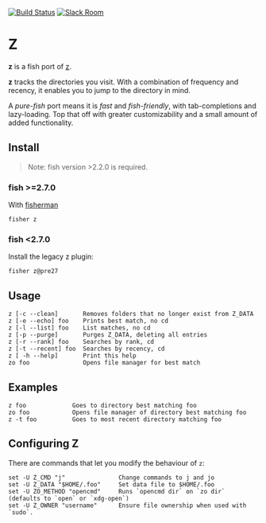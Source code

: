 [![Build Status][travis-badge]][travis-link]
[![Slack Room][slack-badge]][slack-link]

# Z

**z** is a fish port of [z](http://github.com/rupa/z).

**z** tracks the directories you visit. With a combination of frequency and recency, it enables you to jump to the directory in mind.

A _pure-fish_ port means it is _fast_ and _fish-friendly_, with tab-completions and lazy-loading. Top that off with greater customizability and a small amount of added functionality.

## Install
> Note: fish version >2.2.0 is required.

### fish >=2.7.0
With [fisherman]

```
fisher z
```

### fish <2.7.0
Install the legacy z plugin:

```
fisher z@pre27
```

## Usage
```
z [-c --clean]       Removes folders that no longer exist from Z_DATA
z [-e --echo] foo    Prints best match, no cd
z [-l --list] foo    List matches, no cd
z [-p --purge]       Purges Z_DATA, deleting all entries
z [-r --rank] foo    Searches by rank, cd
z [-t --recent] foo  Searches by recency, cd
z [ -h --help]       Print this help
zo foo               Opens file manager for best match
```

## Examples
```
z foo             Goes to directory best matching foo
zo foo            Opens file manager of directory best matching foo
z -t foo          Goes to most recent directory matching foo
```

## Configuring Z
There are commands that let you modify the behaviour of `z`:

```fish
set -U Z_CMD "j"               Change commands to j and jo
set -U Z_DATA "$HOME/.foo"     Set data file to $HOME/.foo
set -U ZO_METHOD "opencmd"     Runs `opencmd dir` on `zo dir` (defaults to `open` or `xdg-open`)
set -U Z_OWNER "username"      Ensure file ownership when used with `sudo`.
```

[slack-link]: https://fisherman-wharf.herokuapp.com
[slack-badge]: https://fisherman-wharf.herokuapp.com/badge.svg

[travis-link]: https://travis-ci.org/fisherman/z
[travis-badge]: https://travis-ci.org/fisherman/z.svg?branch=master

[fisherman]: https://github.com/fisherman/fisherman

<!-- Local Variables: -->
<!-- firestarter-type: t -->
<!-- firestarter: "ronn %f;and mv %s man/man1/z.1" -->
<!-- End: -->
